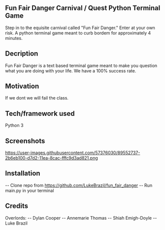 ## Fun Fair Danger Carnival / Quest Python Terminal Game
Step in to the equisite carnival called "Fun Fair Danger." Enter at your own risk. A python terminal game meant to curb bordem for approximately 4 minutes.
## Decription
Fun Fair Danger is a text based terminal game meant to make you question what you are doing with your life. We have a 100% success rate. 

## Motivation
If we dont we will fail the class.

## Tech/framework used
Python 3

## Screenshots
https://user-images.githubusercontent.com/57376030/89552737-2b6eb100-d7d2-11ea-8cac-fffc9d3ad821.png

## Installation
-- Clone repo from https://github.com/LukeBrazil/fun_fair_danger
-- Run main.py in your terminal

## Credits
Overlords:
-- Dylan Cooper
-- Annemarie Thomas
-- Shiah Emigh-Doyle
-- Luke Brazil
